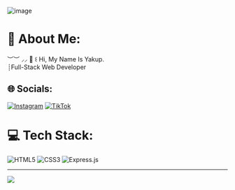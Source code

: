 ![image](https://github.com/ywkup/ywkup/assets/140977517/321e248b-9b3c-4a07-84cc-43021daa45b3)


# 💫 About Me:
︶︶ ⸝⸝ 🌿 ꒰ Hi, My Name Is Yakup.<br>         ┊Full-Stack Web Developer


## 🌐 Socials:
[![Instagram](https://img.shields.io/badge/Instagram-%23E4405F.svg?logo=Instagram&logoColor=white)](https://instagram.com/yakupiee) [![TikTok](https://img.shields.io/badge/TikTok-%23000000.svg?logo=TikTok&logoColor=white)](https://tiktok.com/@yakupfyy) 

# 💻 Tech Stack:
![HTML5](https://img.shields.io/badge/html5-%23E34F26.svg?style=for-the-badge&logo=html5&logoColor=white) ![CSS3](https://img.shields.io/badge/css3-%231572B6.svg?style=for-the-badge&logo=css3&logoColor=white) ![Express.js](https://img.shields.io/badge/express.js-%23404d59.svg?style=for-the-badge&logo=express&logoColor=%2361DAFB)

---
[![](https://visitcount.itsvg.in/api?id=ywkup&icon=2&color=5)](https://visitcount.itsvg.in)
